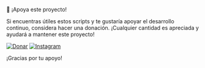 💖 ¡Apoya este proyecto!

Si encuentras útiles estos scripts y te gustaría apoyar el desarrollo continuo, considera hacer una donación. ¡Cualquier cantidad es apreciada y ayudará a mantener este proyecto!

[![Donar](https://img.shields.io/badge/Donar-PayPal-blue)]([https://www.paypal.com/donate?hosted_button_id=@XavierSosaDG](https://paypal.me/XavierSosaDG?country.x=AR&locale.x=es_XC)) [![Instagram](https://img.shields.io/static/v1?label=Instagram&message=%40xavier.ctrl&color=E4405F&style=flat-square&logo=instagram)](https://www.instagram.com/xavier.ctrl/)




¡Gracias por tu apoyo!
